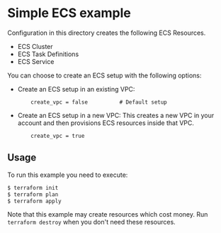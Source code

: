 # Simple ECS example

Configuration in this directory creates the following ECS Resources.
- ECS Cluster
- ECS Task Definitions
- ECS Service

You can choose to create an ECS setup with the following options:

- Create an ECS setup in an existing VPC:
    ```
        create_vpc = false          # Default setup
    ```
- Create an ECS setup in a new VPC: 
    This creates a new VPC in your account and then provisions ECS resources inside that VPC.
    ```
        create_vpc = true
    ```

## Usage

To run this example you need to execute:

```bash
$ terraform init
$ terraform plan
$ terraform apply
```

Note that this example may create resources which cost money. Run `terraform destroy` when you don't need these resources.
